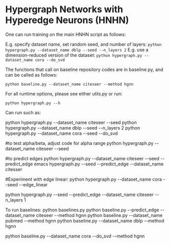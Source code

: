 
# Hypergraph Networks with Hyperedge Neurons (HNHN)

One can run training on the main HNHN script as follows:

E.g. specify dataset name, set random seed, and number of layers: `python hypergraph.py --dataset_name dblp --seed --n_layers 2`
E.g. use a dimension-reduced version of the dataset: `python hypergraph.py --dataset_name cora --do_svd`

The functions that call on baseline repository codes are in baseline.py, and can be called as follows:

`python baseline.py --dataset_name citeseer --method hgnn`

For all runtime options, please see either utils.py or run:

`python hypergraph.py --h`


Can run such as:

python hypergraph.py --dataset_name citeseer --seed
python hypergraph.py --dataset_name dblp --seed --n_layers 2
python hypergraph.py --dataset_name cora --seed --do_svd

#to test alpha/beta, adjust code for alpha range
python hypergraph.py --dataset_name citeseer --seed

#to predict edges
python hypergraph.py --dataset_name citeseer --seed --predict_edge
emacs hypergraph.py --seed --predict_edge --dataset_name citesser

#Experiment with edge linear:
python hypergraph.py --dataset_name cora --seed --edge_linear

python hypergraph.py --seed --predict_edge --dataset_name citeseer --n_layers 1

To run baselines:
python baselines.py
python baseline.py --predict_edge --dataset_name citeseer --method hgnn
python baseline.py --dataset_name pubmed --method hgnn
python baseline.py --dataset_name dblp --method hgnn

python baseline.py --dataset_name cora --do_svd --method hgnn
